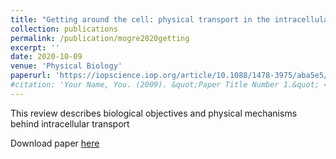 ```yaml
---
title: "Getting around the cell: physical transport in the intracellular world"
collection: publications
permalink: /publication/mogre2020getting
excerpt: ''
date: 2020-10-09
venue: 'Physical Biology'
paperurl: 'https://iopscience.iop.org/article/10.1088/1478-3975/aba5e5/meta'
#citation: 'Your Name, You. (2009). &quot;Paper Title Number 1.&quot; <i>Journal 1</i>. 1(1).'
---
```

This review describes biological objectives and physical mechanisms behind intracellular transport

Download paper [here](https://iopscience.iop.org/article/10.1088/1478-3975/aba5e5/pdf)